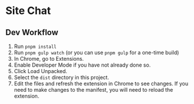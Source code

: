 # Site Chat

## Dev Workflow

1. Run `pnpm install`
2. Run `pnpm gulp watch` (or you can use `pnpm gulp` for a one-time build)
3. In Chrome, go to Extensions.
4. Enable Developer Mode if you have not already done so.
5. Click Load Unpacked.
6. Select the `dist` directory in this project.
7. Edit the files and refresh the extension in Chrome to see changes. If you need to make changes to the manifest, you will need to reload the extension.
